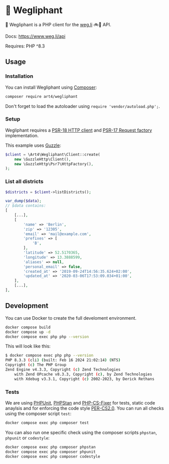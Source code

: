 # 🐘 Wegliphant

🐘 Wegliphant is a PHP client for the [weg.li](https://www.weg.li/) 🚲💨 API.

Docs: https://www.weg.li/api

Requires: PHP ^8.3

## Usage

### Installation

You can install Wegliphant using [Composer](https://getcomposer.org/):

```bash
composer require art4/wegliphant
```

Don't forget to load the autoloader using `require 'vendor/autoload.php';`.

### Setup

Wegliphant requires a [PSR-18 HTTP client](https://packagist.org/providers/psr/http-client-implementation)
and [PSR-17 Request factory](https://packagist.org/providers/psr/http-factory-implementation) implementation.

This example uses [Guzzle](http://docs.guzzlephp.org/):

```php
$client = \Art4\Wegliphant\Client::create(
    new \GuzzleHttp\Client(),
    new \GuzzleHttp\Psr7\HttpFactory(),
);
```

### List all districts

```php
$districts = $client->listDistricts();

var_dump($data);
// $data contains:
[
    [...],
    [
        'name' => 'Berlin',
        'zip' => '12305',
        'email' => 'mail@example.com',
        'prefixes' => [
            'B',
        ],
        'latitude' => 52.5170365,
        'longitude' => 13.3888599,
        'aliases' => null,
        'personal_email' => false,
        'created_at' => '2019-09-24T14:56:35.624+02:00',
        'updated_at' => '2020-03-06T17:53:09.034+01:00',
    ],
    [...],
],
```

## Development

You can use Docker to create the full develoment environment.

```bash
docker compose build
docker compose up -d
docker compose exec php php --version
```

This will look like this:

```bash
$ docker compose exec php php --version
PHP 8.3.3 (cli) (built: Feb 16 2024 21:02:14) (NTS)
Copyright (c) The PHP Group
Zend Engine v4.3.3, Copyright (c) Zend Technologies
    with Zend OPcache v8.3.3, Copyright (c), by Zend Technologies
    with Xdebug v3.3.1, Copyright (c) 2002-2023, by Derick Rethans
```

### Tests

We are using [PHPUnit](https://phpunit.de), [PHPStan](https://phpstan.org/) and
[PHP-CS-Fixer](https://cs.symfony.com/) for tests, static code anaylsis and for
enforcing the code style [PER-CS2.0](https://www.php-fig.org/per/coding-style/).
You can run all checks using the composer script `test`:

```bash
docker compose exec php composer test
```

You can also run one specific check using the composer scripts `phpstan`, `phpunit` or `codestyle`:

```bash
docker compose exec php composer phpstan
docker compose exec php composer phpunit
docker compose exec php composer codestyle
```
